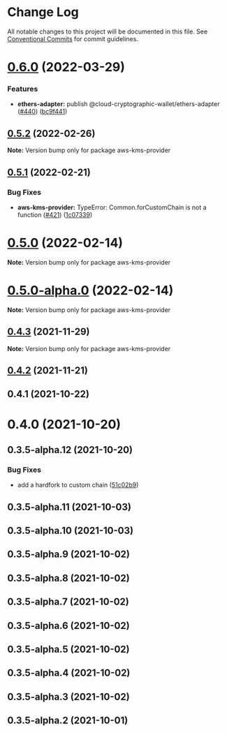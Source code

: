 # Change Log

All notable changes to this project will be documented in this file.
See [Conventional Commits](https://conventionalcommits.org) for commit guidelines.

# [0.6.0](https://github.com/odanado/aws-kms-provider/compare/aws-kms-provider@0.5.2...aws-kms-provider@0.6.0) (2022-03-29)

### Features

- **ethers-adapter:** publish @cloud-cryptographic-wallet/ethers-adapter ([#440](https://github.com/odanado/aws-kms-provider/issues/440)) ([bc9f441](https://github.com/odanado/aws-kms-provider/commit/bc9f4412368f7b6d587449e7035bb1ec1a71ecea))

## [0.5.2](https://github.com/odanado/aws-kms-provider/compare/aws-kms-provider@0.5.1...aws-kms-provider@0.5.2) (2022-02-26)

**Note:** Version bump only for package aws-kms-provider

## [0.5.1](https://github.com/odanado/aws-kms-provider/compare/aws-kms-provider@0.5.0...aws-kms-provider@0.5.1) (2022-02-21)

### Bug Fixes

- **aws-kms-provider:** TypeError: Common.forCustomChain is not a function ([#421](https://github.com/odanado/aws-kms-provider/issues/421)) ([1c07339](https://github.com/odanado/aws-kms-provider/commit/1c07339aee0f9e7f39ecf42382f7184638da2b69))

# [0.5.0](https://github.com/odanado/aws-kms-provider/compare/aws-kms-provider@0.5.0-alpha.0...aws-kms-provider@0.5.0) (2022-02-14)

**Note:** Version bump only for package aws-kms-provider

# [0.5.0-alpha.0](https://github.com/odanado/aws-kms-provider/compare/aws-kms-provider@0.4.3...aws-kms-provider@0.5.0-alpha.0) (2022-02-14)

**Note:** Version bump only for package aws-kms-provider

## [0.4.3](https://github.com/odanado/aws-kms-provider/compare/aws-kms-provider@0.4.2...aws-kms-provider@0.4.3) (2021-11-29)

**Note:** Version bump only for package aws-kms-provider

## [0.4.2](https://github.com/odanado/aws-kms-provider/compare/aws-kms-provider@0.3.5-alpha.1...aws-kms-provider@0.4.2) (2021-11-21)

## 0.4.1 (2021-10-22)

# 0.4.0 (2021-10-20)

## 0.3.5-alpha.12 (2021-10-20)

### Bug Fixes

- add a hardfork to custom chain ([51c02b9](https://github.com/odanado/aws-kms-provider/commit/51c02b9de1db4c7e41d8cdb24f763b10cf75c8a5))

## 0.3.5-alpha.11 (2021-10-03)

## 0.3.5-alpha.10 (2021-10-03)

## 0.3.5-alpha.9 (2021-10-02)

## 0.3.5-alpha.8 (2021-10-02)

## 0.3.5-alpha.7 (2021-10-02)

## 0.3.5-alpha.6 (2021-10-02)

## 0.3.5-alpha.5 (2021-10-02)

## 0.3.5-alpha.4 (2021-10-02)

## 0.3.5-alpha.3 (2021-10-02)

## 0.3.5-alpha.2 (2021-10-01)
